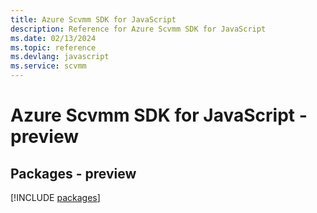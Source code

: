 ```yaml
---
title: Azure Scvmm SDK for JavaScript
description: Reference for Azure Scvmm SDK for JavaScript
ms.date: 02/13/2024
ms.topic: reference
ms.devlang: javascript
ms.service: scvmm
---
```

# Azure Scvmm SDK for JavaScript - preview
## Packages - preview
[!INCLUDE [packages](scvmm-index.md)]